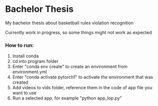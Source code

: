 # Bachelor Thesis

My bachelor thesis about basketball rules violation recognition

Currently work in progress, so some things might not work as expected

### How to run: ###

1) Install conda
2) cd into program folder 
3) Enter "conda env create" to create an environment from environment.yml
4) Enter "conda activate pytorch1" to activate the environment that was created
5) Add videos to vids folder, reference them in the code of app file you want to use
6) Run a selected app, for example "python app_lop.py" 

